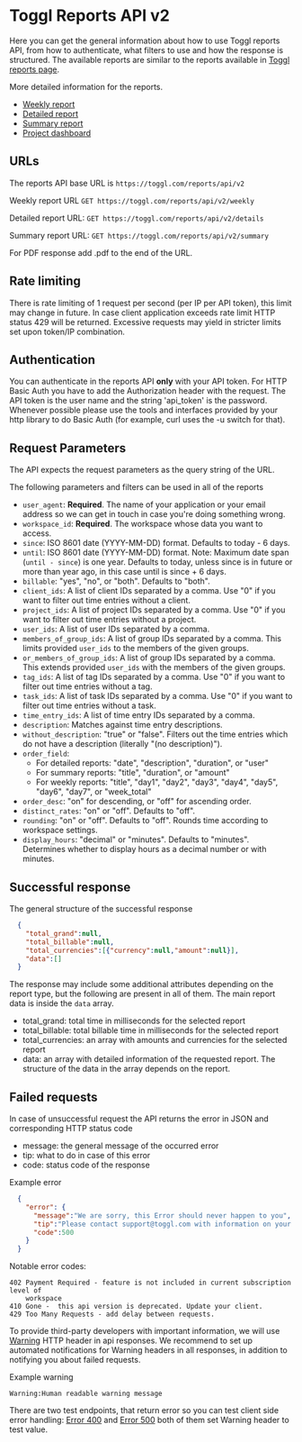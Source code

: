 Toggl Reports API v2
=================

Here you can get the general information about how to use Toggl reports API, from how to authenticate, what filters to use and how the response is structured. The available reports are similar to the reports available in [Toggl reports page](https://www.toggl.com/app/reports).

More detailed information for the reports.
* [Weekly report](reports/weekly.md)
* [Detailed report](reports/detailed.md)
* [Summary report](reports/summary.md)
* [Project dashboard](reports/project.md)

## URLs

The reports API base URL is `https://toggl.com/reports/api/v2`

Weekly report URL `GET https://toggl.com/reports/api/v2/weekly`

Detailed report URL: `GET https://toggl.com/reports/api/v2/details`

Summary report URL: `GET https://toggl.com/reports/api/v2/summary`

For PDF response add .pdf to the end of the URL.

## Rate limiting

There is rate limiting of 1 request per second (per IP per API token), this
limit may change in future. In case client application exceeds rate limit
HTTP status 429 will be returned. Excessive requests may yield in stricter 
limits set upon token/IP combination.

## Authentication

You can authenticate in the reports API **only** with your API token. For HTTP Basic Auth you have to add the Authorization header with the request.
The API token is the user name and the string 'api_token' is the password.
Whenever possible please use the tools and interfaces provided by your http library to do Basic Auth (for example, curl uses the -u switch for that).

## Request Parameters

The API expects the request parameters as the query string of the URL.

The following parameters and filters can be used in all of the reports
* `user_agent`: **Required**. The name of your application or your email address so we can get in touch in case you're doing something wrong.
* `workspace_id`: **Required**. The workspace whose data you want to access.
* `since`: ISO 8601 date (YYYY-MM-DD) format. Defaults to today - 6 days.
* `until`: ISO 8601 date (YYYY-MM-DD) format. Note: Maximum date span (`until - since`) is one year. Defaults to today, unless since is in future or more than year ago, in this case until is since + 6 days.
* `billable`: "yes", "no", or "both". Defaults to "both".
* `client_ids`: A list of client IDs separated by a comma. Use "0" if you want to filter out time entries without a client.
* `project_ids`: A list of project IDs separated by a comma. Use "0" if you want to filter out time entries without a project.
* `user_ids`: A list of user IDs separated by a comma.
* `members_of_group_ids`: A list of group IDs separated by a comma. This limits provided `user_ids` to the members of the given groups.
* `or_members_of_group_ids`: A list of group IDs separated by a comma. This extends provided `user_ids` with the members of the given groups.
* `tag_ids`: A list of tag IDs separated by a comma. Use "0" if you want to filter out time entries without a tag.
* `task_ids`: A list of task IDs separated by a comma. Use "0" if you want to filter out time entries without a task.
* `time_entry_ids`: A list of time entry IDs separated by a comma.
* `description`: Matches against time entry descriptions.
* `without_description`: "true" or "false". Filters out the time entries which do not have a description (literally "(no description)").
* `order_field`:
  * For detailed reports: "date", "description", "duration", or "user"
  * For summary reports: "title", "duration", or "amount"
  * For weekly reports: "title", "day1", "day2", "day3", "day4", "day5", "day6", "day7", or "week_total"
* `order_desc`: "on" for descending, or "off" for ascending order.
* `distinct_rates`: "on" or "off". Defaults to "off".
* `rounding`: "on" or "off". Defaults to "off". Rounds time according to workspace settings.
* `display_hours`: "decimal" or "minutes". Defaults to "minutes". Determines whether to display hours as a decimal number or with minutes.

## Successful response

The general structure of the successful response
```json
  {
    "total_grand":null,
    "total_billable":null,
    "total_currencies":[{"currency":null,"amount":null}],
    "data":[]
  }
```
The response may include some additional attributes depending on the report type, but the following are present in all of them. The main report data is inside the `data` array.

* total_grand: total time in milliseconds for the selected report
* total_billable: total billable time in milliseconds for the selected report
* total_currencies: an array with amounts and currencies for the selected report
* data: an array with detailed information of the requested report. The structure of the data in the array depends on the report.

## Failed requests

In case of unsuccessful request the API returns the error in JSON and corresponding HTTP status code
* message: the general message of the occurred error
* tip: what to do in case of this error
* code: status code of the response

Example error
```json
  {
    "error": {
      "message":"We are sorry, this Error should never happen to you",
      "tip":"Please contact support@toggl.com with information on your request",
      "code":500
    }
  }

```

Notable error codes: 

    402 Payment Required - feature is not included in current subscription level of
        workspace
    410 Gone -  this api version is deprecated. Update your client.
    429 Too Many Requests - add delay between requests.
  

To provide third-party developers with important information, we will use
[Warning](http://www.w3.org/Protocols/rfc2616/rfc2616-sec14.html#sec14.46) HTTP
header in api responses. We recommend to set up automated notifications for
Warning headers in all responses, in addition to notifying you about failed requests.

Example warning

    Warning:Human readable warning message

There are two test endpoints, that return error so you can test client side 
error handling: [Error 400](https://www.toggl.com/reports/api/v2/error400) and 
[Error 500](https://www.toggl.com/reports/api/v2/error500) both of them set 
Warning header to test value.

